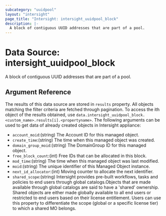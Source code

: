 ```yaml
---
subcategory: "uuidpool"
layout: "intersight"
page_title: "Intersight: intersight_uuidpool_block"
description: |-
  A block of contiguous UUID addresses that are part of a pool.
---
```


# Data Source: intersight_uuidpool_block
A block of contiguous UUID addresses that are part of a pool.
## Argument Reference
The results of this data source are stored in `results` property.
All objects matching the filter criteria are fetched through pagination.
To access the ith object of the results obtained, use `data.intersight_uuidpool_block.<custom_name>.results[i].<propertyname>`.
The following arguments can be used to get data of already created objects in Intersight appliance:
* `account_moid`:(string) The Account ID for this managed object. 
* `create_time`:(string) The time when this managed object was created. 
* `domain_group_moid`:(string) The DomainGroup ID for this managed object. 
* `free_block_count`:(int) Free IDs that can be allocated in this block. 
* `mod_time`:(string) The time when this managed object was last modified. 
* `moid`:(string) The unique identifier of this Managed Object instance. 
* `next_id_allocator`:(int) Moving counter to allocate the next identifier. 
* `shared_scope`:(string) Intersight provides pre-built workflows, tasks and policies to end users through global catalogs.Objects that are made available through global catalogs are said to have a 'shared' ownership. Shared objects are either made globally available to all end users or restricted to end users based on their license entitlement. Users can use this property to differentiate the scope (global or a specific license tier) to which a shared MO belongs. 
 